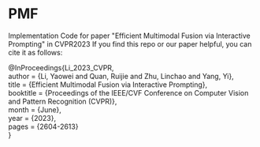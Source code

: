 # PMF
Implementation Code for paper "Efficient Multimodal Fusion via Interactive Prompting" in CVPR2023 
If you find this repo or our paper helpful, you can cite it as follows:


@InProceedings{Li_2023_CVPR,\
    author    = {Li, Yaowei and Quan, Ruijie and Zhu, Linchao and Yang, Yi},\
    title     = {Efficient Multimodal Fusion via Interactive Prompting},\
    booktitle = {Proceedings of the IEEE/CVF Conference on Computer Vision and Pattern Recognition (CVPR)},\
    month     = {June},\
    year      = {2023},\
    pages     = {2604-2613}\
    }
